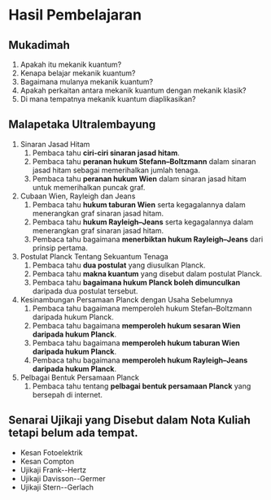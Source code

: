 # Hasil Pembelajaran

## Mukadimah
1. Apakah itu mekanik kuantum?
2. Kenapa belajar mekanik kuantum?
3. Bagaimana mulanya mekanik kuantum?
4. Apakah perkaitan antara mekanik kuantum dengan mekanik klasik?
5. Di mana tempatnya mekanik kuantum diaplikasikan?

## Malapetaka Ultralembayung
1. Sinaran Jasad Hitam
   1. Pembaca tahu **ciri-ciri sinaran jasad hitam**.
   2. Pembaca tahu **peranan hukum Stefann&ndash;Boltzmann** dalam sinaran jasad hitam sebagai memerihalkan jumlah tenaga.
   3. Pembaca tahu **peranan hukum Wien** dalam sinaran jasad hitam untuk memerihalkan puncak graf.
2. Cubaan Wien, Rayleigh dan Jeans
   1. Pembaca tahu **hukum taburan Wien** serta kegagalannya dalam menerangkan graf sinaran jasad hitam.
   2. Pembaca tahu **hukum Rayleigh&ndash;Jeans** serta kegagalannya dalam menerangkan graf sinaran jasad hitam.
   3. Pembaca tahu bagaimana **menerbiktan hukum Rayleigh&ndash;Jeans** dari prinsip pertama.
3. Postulat Planck Tentang Sekuantum Tenaga
   1. Pembaca tahu **dua postulat** yang diusulkan Planck.
   2. Pembaca tahu **makna kuantum** yang disebut dalam postulat Planck.
   3. Pembaca tahu **bagaimana hukum Planck boleh dimunculkan** daripada dua postulat tersebut.
4. Kesinambungan Persamaan Planck dengan Usaha Sebelumnya
   1. Pembaca tahu bagaimana memperoleh hukum Stefan&ndash;Boltzmann daripada hukum Planck.
   2. Pembaca tahu bagaimana **memperoleh hukum sesaran Wien daripada hukum Planck**.
   3. Pembaca tahu bagaimana **memperoleh hukum taburan Wien daripada hukum Planck**.
   4. Pembaca tahu bagaimana **memperoleh hukum Rayleigh&ndash;Jeans daripada hukum Planck**.
5. Pelbagai Bentuk Persamaan Planck
   1. Pembaca tahu tentang **pelbagai bentuk persamaan Planck** yang bersepah di internet.

## Senarai Ujikaji yang Disebut dalam Nota Kuliah tetapi belum ada tempat.
- Kesan Fotoelektrik
- Kesan Compton
- Ujikaji Frank--Hertz
- Ujikaji Davisson--Germer
- Ujikaji Stern--Gerlach